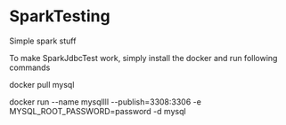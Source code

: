 # SparkTesting
Simple spark stuff


To make SparkJdbcTest work, simply install the docker and run following commands


docker pull mysql

docker run --name mysqllll --publish=3308:3306 -e MYSQL_ROOT_PASSWORD=password -d mysql
